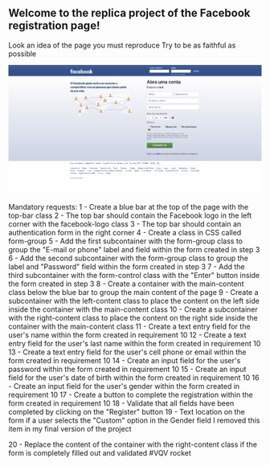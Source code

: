 ## Welcome to the replica project of the Facebook registration page!
Look an idea of the page you must reproduce
Try to be as faithful as possible

<img src="./facebook.png" />

Mandatory requests:
1 - Create a blue bar at the top of the page with the top-bar class
2 - The top bar should contain the Facebook logo in the left corner with the facebook-logo class
3 - The top bar should contain an authentication form in the right corner
4 - Create a class in CSS called form-group
5 - Add the first subcontainer with the form-group class to group the "E-mail or phone" label and field within the form created in step 3
6 - Add the second subcontainer with the form-group class to group the label and "Password" field within the form created in step 3
7 - Add the third subcontainer with the form-control class with the "Enter" button inside the form created in step 3
8 - Create a container with the main-content class below the blue bar to group the main content of the page
9 - Create a subcontainer with the left-content class to place the content on the left side inside the container with the main-content class
10 - Create a subcontainer with the right-content class to place the content on the right side inside the container with the main-content class
11 - Create a text entry field for the user's name within the form created in requirement 10
12 - Create a text entry field for the user's last name within the form created in requirement 10
13 - Create a text entry field for the user's cell phone or email within the form created in requirement 10
14 - Create an input field for the user's password within the form created in requirement 10
15 - Create an input field for the user's date of birth within the form created in requirement 10
16 - Create an input field for the user's gender within the form created in requirement 10
17 - Create a button to complete the registration within the form created in requirement 10
18 - Validate that all fields have been completed by clicking on the "Register" button
19 - Text location on the form if a user selects the "Custom" option in the Gender field
I removed this item in my final version of the project

20 - Replace the content of the container with the right-content class if the form is completely filled out and validated
#VQV rocket